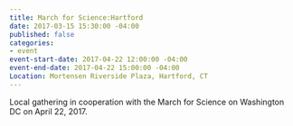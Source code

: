 ```yaml
---
title: March for Science:Hartford
date: 2017-03-15 15:30:00 -04:00
published: false
categories:
- event
event-start-date: 2017-04-22 12:00:00 -04:00
event-end-date: 2017-04-22 15:00:00 -04:00
Location: Mortensen Riverside Plaza, Hartford, CT
---
```


Local gathering in cooperation with the March for Science on Washington DC on April 22, 2017. 